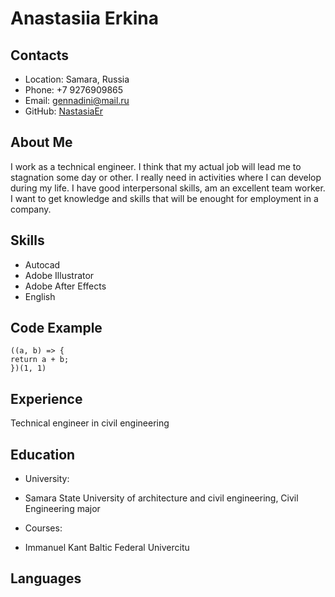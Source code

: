 # Anastasiia Erkina
## Contacts
* Location: Samara, Russia
* Phone: +7 9276909865
* Email: <gennadini@mail.ru>
* GitHub: [NastasiaEr](https://github.com/NastasiaEr)
 
## About Me
I work as a technical engineer. I think that my actual job will lead me to stagnation some day or other. I really need in activities where I can develop during my life. I have good interpersonal skills, am an excellent team worker. I want to get knowledge and skills that will be enought for employment in a company.
 
## Skills
* Autocad
* Adobe Illustrator
* Adobe After Effects
* English
 
## Code Example
```
((a, b) => {
return a + b;
})(1, 1)
```
 
## Experience
Technical engineer in civil engineering
 
## Education
* University: 
+ Samara State University of architecture and civil engineering, Civil Engineering major
* Courses:
+ Immanuel Kant Baltic Federal Univercitu
 
## Languages